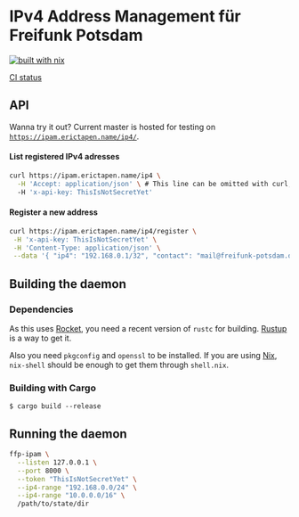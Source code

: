 # IPv4 Address Management für Freifunk Potsdam

[![built with nix](https://builtwithnix.org/badge.svg)](https://builtwithnix.org)

[CI status](https://hydra.erictapen.name/jobset/ffp-ipam/master)

## API

Wanna try it out? Current master is hosted for testing on [`https://ipam.erictapen.name/ip4/`](https://ipam.erictapen.name/ip4/).

#### List registered IPv4 adresses

```bash
curl https://ipam.erictapen.name/ip4 \
  -H 'Accept: application/json' \ # This line can be omitted with curl, but in general ffp-ipam cares about the Accept header and serves HTML if wanted!
  -H 'x-api-key: ThisIsNotSecretYet'
```

#### Register a new address

```bash
curl https://ipam.erictapen.name/ip4/register \
 -H 'x-api-key: ThisIsNotSecretYet' \
 -H 'Content-Type: application/json' \
 --data '{ "ip4": "192.168.0.1/32", "contact": "mail@freifunk-potsdam.de", "location": "Behind the corner", "node_name": "mynodename" }'
```

## Building the daemon

### Dependencies

As this uses [Rocket](https://rocket.rs/), you need a recent version of `rustc` for building. [Rustup](https://rustup.rs/) is a way to get it.

Also you need `pkgconfig` and `openssl` to be installed. If you are using [Nix](https://nixos.org/nix/), `nix-shell` should be enough to get them through `shell.nix`.

### Building with Cargo

```terminal
$ cargo build --release
```

## Running the daemon

```bash
ffp-ipam \
  --listen 127.0.0.1 \
  --port 8000 \
  --token "ThisIsNotSecretYet" \
  --ip4-range "192.168.0.0/24" \
  --ip4-range "10.0.0.0/16" \
  /path/to/state/dir

```


